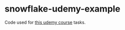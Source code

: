 # snowflake-udemy-example
Code used for [this udemy course](https://www.udemy.com/course/snowflake-masterclass/) tasks.

